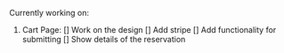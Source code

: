 Currently working on:

1. Cart Page:
   [] Work on the design
   [] Add stripe
   [] Add functionality for submitting
   [] Show details of the reservation
